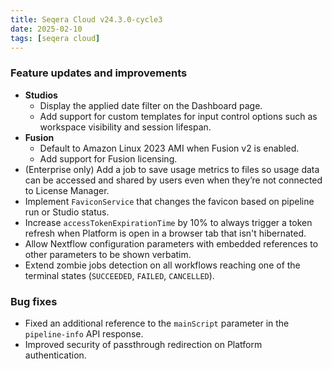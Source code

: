 ```yaml
---
title: Seqera Cloud v24.3.0-cycle3
date: 2025-02-10
tags: [seqera cloud]
---
```


### Feature updates and improvements

- **Studios**
  - Display the applied date filter on the Dashboard page.
  - Add support for custom templates for input control options such as workspace visibility and session lifespan.
- **Fusion**
  - Default to Amazon Linux 2023 AMI when Fusion v2 is enabled.
  - Add support for Fusion licensing.
- (Enterprise only) Add a job to save usage metrics to files so usage data can be accessed and shared by users even when they’re not connected to License Manager.
- Implement `FaviconService` that changes the favicon based on pipeline run or Studio status.
- Increase `accessTokenExpirationTime` by 10% to always trigger a token refresh when Platform is open in a browser tab that isn't hibernated.
- Allow Nextflow configuration parameters with embedded references to other parameters to be shown verbatim.
- Extend zombie jobs detection on all workflows reaching one of the terminal states (`SUCCEEDED`, `FAILED`, `CANCELLED`).

### Bug fixes

- Fixed an additional reference to the `mainScript` parameter in the `pipeline-info` API response.
- Improved security of passthrough redirection on Platform authentication.
